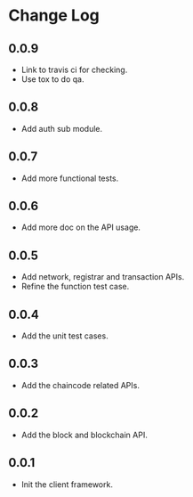 # Change Log

## 0.0.9
* Link to travis ci for checking.
* Use tox to do qa.

## 0.0.8
* Add auth sub module.

## 0.0.7
* Add more functional tests.

## 0.0.6
* Add more doc on the API usage.

## 0.0.5
* Add network, registrar and transaction APIs.
* Refine the function test case.

## 0.0.4
* Add the unit test cases.

## 0.0.3
* Add the chaincode related APIs.

## 0.0.2
* Add the block and blockchain API.

## 0.0.1
* Init the client framework.

